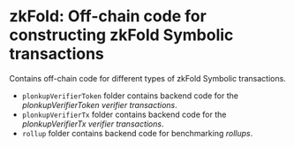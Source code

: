 # zkFold: Off-chain code for constructing zkFold Symbolic transactions

Contains off-chain code for different types of zkFold Symbolic transactions.

- `plonkupVerifierToken` folder contains backend code for the _plonkupVerifierToken verifier transactions_.
- `plonkupVerifierTx` folder contains backend code for the _plonkupVerifierTx verifier transactions_.
- `rollup` folder contains backend code for benchmarking _rollups_.